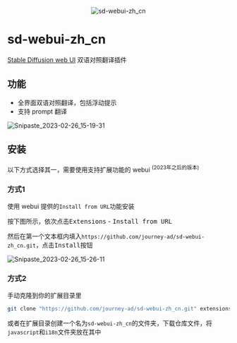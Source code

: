 <p align="center"><img src="https://count.getloli.com/get/@sd-webui-zh_cn.github" alt="sd-webui-zh_cn"></p>

# sd-webui-zh_cn
[Stable Diffusion web UI](https://github.com/AUTOMATIC1111/stable-diffusion-webui) 双语对照翻译插件

## 功能
- 全界面双语对照翻译，包括浮动提示
- 支持 prompt 翻译

![Snipaste_2023-02-26_15-19-31](https://user-images.githubusercontent.com/16256221/221398230-9088e97b-adb2-4345-a7f0-1381882a4a0a.png)

## 安装

以下方式选择其一，需要使用支持扩展功能的 webui <sup>(2023年之后的版本)</sup>

### 方式1

使用 webui 提供的`Install from URL`功能安装

按下图所示，依次点击<kbd>Extensions</kbd> - <kbd>Install from URL</kbd>

然后在第一个文本框内填入`https://github.com/journey-ad/sd-webui-zh_cn.git`，点击<kbd>Install</kbd>按钮

![Snipaste_2023-02-26_15-26-11](https://user-images.githubusercontent.com/16256221/221398043-764f6b63-53c2-4700-88c4-e8c73576ded8.png)

### 方式2

手动克隆到你的扩展目录里

```bash
git clone "https://github.com/journey-ad/sd-webui-zh_cn.git" extensions/sd-webui-zh_cn
```

或者在扩展目录创建一个名为`sd-webui-zh_cn`的文件夹，下载仓库文件，将 `javascript`和`i18n`文件夹放在其中

